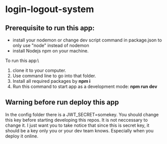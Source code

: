 # login-logout-system
## Prerequisite to run this app:
* install your nodemon or change dev script command in package.json to only use "node" instead of nodemon
* install Nodejs npm on your machine.

To run this app:\ 
1. clone it to your computer. 
1. Use command line to go into that folder. 
1. Install all required packages by **npm i** 
1. Run this command to start app as a development mode: **npm run dev**
## Warning before run deploy this app
In the config folder there is a JWT_SECRET=somekey. You should change this key before starting developing this repos. It is not neccessary to change it. I just want you to take notice that since this is secret key, it should be a key only you or your dev team knows. Especially when you deploy it online.
